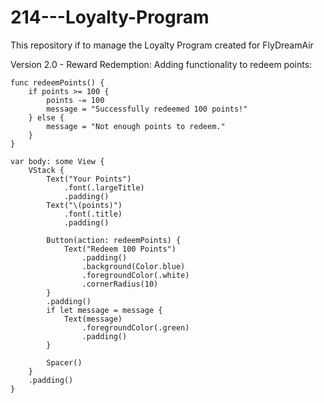 # 214---Loyalty-Program
This repository if to manage the Loyalty Program created for FlyDreamAir

Version 2.0 - Reward Redemption: Adding functionality to redeem points:
    
    func redeemPoints() {
        if points >= 100 {
            points -= 100
            message = "Successfully redeemed 100 points!"
        } else {
            message = "Not enough points to redeem."
        }
    }

    var body: some View {
        VStack {
            Text("Your Points")
                .font(.largeTitle)
                .padding()
            Text("\(points)")
                .font(.title)
                .padding()

            Button(action: redeemPoints) {
                Text("Redeem 100 Points")
                    .padding()
                    .background(Color.blue)
                    .foregroundColor(.white)
                    .cornerRadius(10)
            }
            .padding()
            if let message = message {
                Text(message)
                    .foregroundColor(.green)
                    .padding()
            }

            Spacer()
        }
        .padding()
    }

